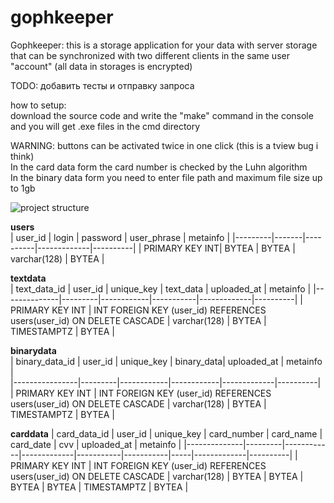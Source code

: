 # gophkeeper
Gophkeeper: this is a storage application for your data with server storage that can be synchronized with two different clients in the same user "account" (all data in storages is encrypted)    

TODO: добавить тесты и отправку запроса

how to setup:  
download the source code and write the "make" command in the console and you will get .exe files in the cmd directory  

WARNING: buttons can be activated twice in one click (this is a tview bug i think)  
In the card data form the card number is checked by the Luhn algorithm  
In the binary data form you need to enter file path and maximum file size up to 1gb  

![project structure](https://postimg.cc/FYXJv3C8)

**users**                       
| user_id | login | password | user_phrase | metainfo |
|---------|-------|----------|-------------|----------|
| PRIMARY KEY INT| BYTEA | BYTEA | varchar(128) | BYTEA |

**textdata**                                                
| text_data_id | user_id | unique_key | text_data | uploaded_at | metainfo |
|--------------|---------|------------|-----------|-------------|----------|
| PRIMARY KEY INT | INT FOREIGN KEY (user_id) REFERENCES users(user_id) ON DELETE CASCADE | varchar(128) | BYTEA | TIMESTAMPTZ | BYTEA |

**binarydata**                                               
| binary_data_id | user_id | unique_key | binary_data| uploaded_at | metainfo |                                
|----------------|---------|------------|------------|-------------|----------|                  
| PRIMARY KEY INT | INT FOREIGN KEY (user_id) REFERENCES users(user_id) ON DELETE CASCADE | varchar(128) | BYTEA | TIMESTAMPTZ | BYTEA |

**carddata**
| card_data_id | user_id | unique_key | card_number | card_name | card_date | cvv | uploaded_at | metainfo |
|--------------|---------|------------|-------------|-----------|-----------|-----|-------------|----------|
| PRIMARY KEY INT | INT FOREIGN KEY (user_id) REFERENCES users(user_id) ON DELETE CASCADE | varchar(128) | BYTEA | BYTEA | BYTEA | BYTEA | TIMESTAMPTZ | BYTEA |
 